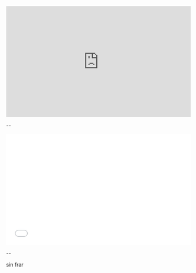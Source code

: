 

<iframe width="500" height="300" frameborder="0" allowfullscreen src="https://www.youtube.com/watch?v=Qme7XGhjoZw" ></iframe>

--

<iframe width="500" height="300" frameborder="0" allowfullscreen src="\http://imv003.cloudapp.net:8080/#/notebook/2A94M5J1Z/paragraph/20150210-015302_1492795503?asIframe" ></iframe>


--

sin frar